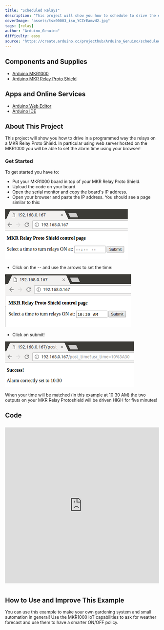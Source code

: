 ```yaml
---
title: "Scheduled Relays"
description: "This project will show you how to schedule to drive the outputs on a MKR Relay Proto Shield using a MKR1000!"
coverImage: "assets/tsx00003_iso_YCZrEamvd2.jpg"
tags: [relay]
author: "Arduino_Genuino"
difficulty: easy
source: "https://create.arduino.cc/projecthub/Arduino_Genuino/scheduled-relays-3c4ad2"
---
```


## Components and Supplies

- [Arduino MKR1000](https://store.arduino.cc/arduino-mkr1000)
- [Arduino MKR Relay Proto Shield](https://store.arduino.cc/mkr-relay-proto-shield)

## Apps and Online Services

- [Arduino Web Editor](https://create.arduino.cc/editor)
- [Arduino IDE](https://www.arduino.cc/en/main/software)

## About This Project


This project will show you how to drive in a programmed way the relays on a MKR Relay Proto Shield. In particular using web server hosted on the MKR1000 you will be able to set the alarm time using your browser!

### Get Started

To get started you have to:

* Put your MKR1000 board in top of your MKR Relay Proto Shield.
* Upload the code on your board.
* Open the serial monitor and copy the board's IP address.
* Open your browser and paste the IP address. You should see a page similar to this:

![The control page](assets/1_a5BBp0hNFi.png)


* Click on the -- and use the arrows to set the time:

![Set your time](assets/2_ZqAgjYpoJc.png)



* Click on submit!

![Success message](assets/3_LWgzfAXYYn.png)



When your time will be matched (in this example at 10:30 AM) the two outputs on your MKR Relay Protoshield will be driven HIGH for five minutes!

## Code
<iframe src='https://create.arduino.cc/editor/Arduino_Genuino/dc2cc0d4-82ff-462a-bebc-60bd622f101e/preview?embed&snippet' style='height:510px;width:100%;margin:10px 0' frameborder='0'></iframe>


## How to Use and Improve This Example

You can use this example to make your own gardening system and small automation in general! Use the MKR1000 IoT capabilities to ask for weather forecast and use them to have a smarter ON/OFF policy.